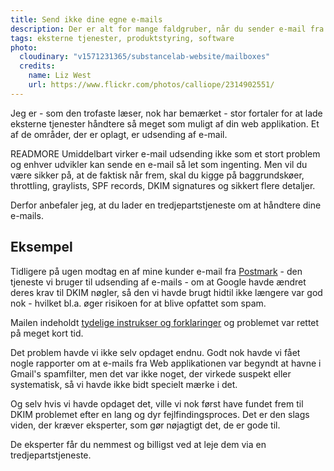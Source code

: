 ```yaml
---
title: Send ikke dine egne e-mails
description: Der er alt for mange faldgruber, når du sender e-mail fra din løsning. Du bør lade eksperterne om at sørge for, at dine emails bliver leveret til dine kunder.
tags: eksterne tjenester, produktstyring, software
photo:
  cloudinary: "v1571231365/substancelab-website/mailboxes"
  credits:
    name: Liz West
    url: https://www.flickr.com/photos/calliope/2314902551/
---
```


Jeg er - som den trofaste læser, nok har bemærket - stor fortaler for at lade eksterne tjenester håndtere så meget som muligt af din web applikation. Et af de områder, der er oplagt, er udsending af e-mail.

READMORE
Umiddelbart virker e-mail udsending ikke som et stort problem og enhver udvikler kan sende en e-mail så let som ingenting. Men vil du være sikker på, at de faktisk når frem, skal du kigge på baggrundskøer, throttling, graylists, SPF records, DKIM signatures og sikkert flere detaljer.

Derfor anbefaler jeg, at du lader en tredjepartstjeneste om at håndtere dine e-mails.

## Eksempel

Tidligere på ugen modtag en af mine kunder e-mail fra [Postmark](https://postmarkapp.com/) - den tjeneste vi bruger til udsending af e-mails - om at Google havde ændret deres krav til DKIM nøgler, så den vi havde brugt hidtil ikke længere var god nok - hvilket bl.a. øger risikoen for at blive opfattet som spam.

Mailen indeholdt [tydelige instrukser og forklaringer](https://postmarkapp.com/blog/upgrading-and-rotating-dkim-keys) og problemet var rettet på meget kort tid.

Det problem havde vi ikke selv opdaget endnu. Godt nok havde vi fået nogle rapporter om at e-mails fra Web applikationen var begyndt at havne i Gmail's spamfilter, men det var ikke noget, der virkede suspekt eller systematisk, så vi havde ikke bidt specielt mærke i det.

Og selv hvis vi havde opdaget det, ville vi nok først have fundet frem til DKIM problemet efter en lang og dyr fejlfindingsproces. Det er den slags viden, der kræver eksperter, som gør nøjagtigt det, de er gode til.

De eksperter får du nemmest og billigst ved at leje dem via en tredjepartstjeneste.

